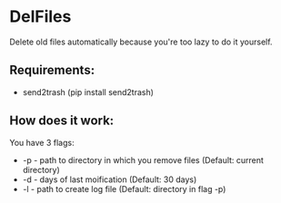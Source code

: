 # DelFiles
Delete old files automatically because you're too lazy to do it yourself.

## Requirements:
  - send2trash (pip install send2trash)

## How does it work:
 You have 3 flags: 
  - -p - path to directory in which you remove files (Default: current directory)
  - -d - days of last moification (Default: 30 days)
  - -l - path to create log file (Default: directory in flag -p)
